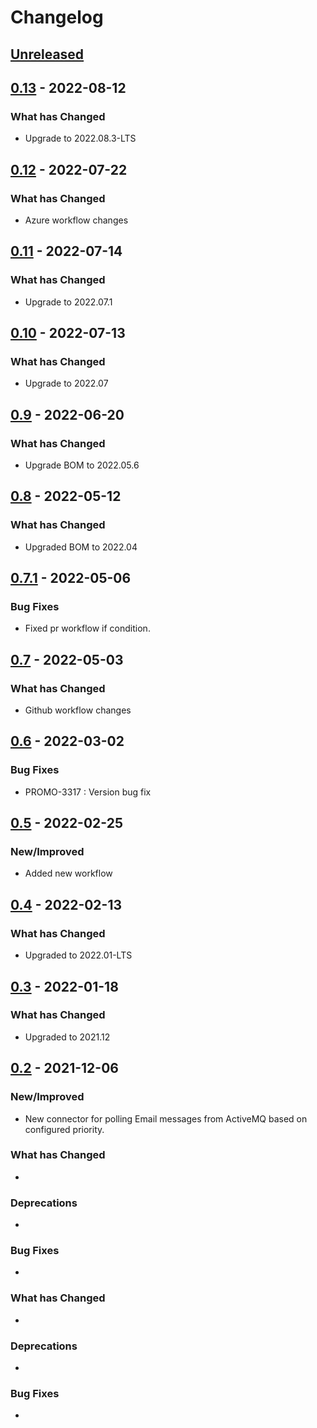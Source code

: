 # Changelog

## [Unreleased]

## [0.13] - 2022-08-12

### What has Changed

-   Upgrade to 2022.08.3-LTS

## [0.12] - 2022-07-22

### What has Changed

-   Azure workflow changes

## [0.11] - 2022-07-14

### What has Changed

-   Upgrade to 2022.07.1

## [0.10] - 2022-07-13

### What has Changed

-   Upgrade to 2022.07

## [0.9] - 2022-06-20

### What has Changed

-   Upgrade BOM to 2022.05.6

## [0.8] - 2022-05-12

### What has Changed

-   Upgraded BOM to 2022.04

## [0.7.1] - 2022-05-06

### Bug Fixes

-   Fixed pr workflow if condition.

## [0.7] - 2022-05-03

### What has Changed

-   Github workflow changes

## [0.6] - 2022-03-02

### Bug Fixes

-   PROMO-3317 : Version bug fix

## [0.5] - 2022-02-25

### New/Improved

-   Added new workflow

## [0.4] - 2022-02-13

### What has Changed

-   Upgraded to 2022.01-LTS

## [0.3] - 2022-01-18

### What has Changed

-   Upgraded to 2021.12

## [0.2] - 2021-12-06

### New/Improved

-   New connector for polling Email messages from ActiveMQ based on configured priority.

### What has Changed

-

### Deprecations

-

### Bug Fixes

-

### What has Changed

-

### Deprecations

-

### Bug Fixes

-

[Unreleased]: https://github.com/baas-devops-reference/ses-email-connector/compare/0.13...HEAD

[0.13]: https://github.com/baas-devops-reference/ses-email-connector/compare/0.12...0.13

[0.12]: https://github.com/baas-devops-reference/ses-email-connector/compare/0.11...0.12

[0.11]: https://github.com/baas-devops-reference/ses-email-connector/compare/0.10...0.11

[0.10]: https://github.com/baas-devops-reference/ses-email-connector/compare/0.9...0.10

[0.9]: https://github.com/baas-devops-reference/ses-email-connector/compare/0.8...0.9

[0.8]: https://github.com/baas-devops-reference/ses-email-connector/compare/0.7.1...0.8

[0.7.1]: https://github.com/baas-devops-reference/ses-email-connector/compare/0.7...0.7.1

[0.7]: https://github.com/baas-devops-reference/ses-email-connector/compare/0.6...0.7

[0.6]: https://github.com/baas-devops-reference/ses-email-connector/compare/0.5...0.6

[0.5]: https://github.com/baas-devops-reference/ses-email-connector/compare/0.4...0.5

[0.4]: https://github.com/baas-devops-reference/ses-email-connector/compare/0.3...0.4

[0.3]: https://github.com/baas-devops-reference/ses-email-connector/compare/0.2...0.3

[0.2]: https://github.com/baas-devops-reference/ses-email-connector/compare/7bd536cc91779eb6d1dd0c487295fb6085105e82...0.2
